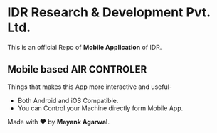 # IDR Research & Development Pvt. Ltd.

This is an official Repo of <b>Mobile Application</b> of IDR.

## Mobile based AIR CONTROLER

Things that makes this App more interactive and useful- 

- Both Android and iOS Compatible.
- You can Control your Machine directly form Mobile App.<br>


Made with ❤️ by <b>Mayank Agarwal</b>.
